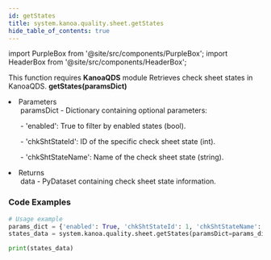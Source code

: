 ```yaml
---
id: getStates
title: system.kanoa.quality.sheet.getStates
hide_table_of_contents: true
---
```


import PurpleBox from '@site/src/components/PurpleBox';
import HeaderBox from '@site/src/components/HeaderBox';

<PurpleBox>This function requires <b>KanoaQDS</b> module</PurpleBox>
<HeaderBox header="Description">Retrieves check sheet states in KanoaQDS.</HeaderBox>
<HeaderBox header="Syntax">
    <b>getStates(paramsDict)</b>
    <li> Parameters <br />
        <ul>paramsDict - Dictionary containing optional parameters:</ul>
        <ul>  - 'enabled': True to filter by enabled states (bool).</ul>
        <ul>  - 'chkShtStateId': ID of the specific check sheet state (int).</ul>
        <ul>  - 'chkShtStateName': Name of the check sheet state (string).</ul>
    </li>
    <li> Returns <br />
        <ul>data - PyDataset containing check sheet state information.</ul>
    </li>
</HeaderBox>

### Code Examples
```python
# Usage example
params_dict = {'enabled': True, 'chkShtStateId': 1, 'chkShtStateName': 'Approved'}
states_data = system.kanoa.quality.sheet.getStates(paramsDict=params_dict)

print(states_data)
